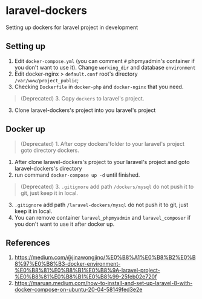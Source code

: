 # laravel-dockers
Setting up dockers for laravel project in development

## Setting up
1. Edit `docker-compose.yml` (you can comment `#` phpmyadmin's container if you don't want to use it).
  Change `working_dir` and database `environment`
2. Edit docker-nginx > `default.conf` root's directory `/var/www/project_public`;
2. Checking `Dockerfile` in `docker-php` and `docker-nginx` that you need.
> (Deprecated) 3. Copy `dockers` to laravel's project. 
3. Clone laravel-dockers's project into you laravel's project

## Docker up
> (Deprecated) 1. After copy dockers'folder to your laravel's project goto directory dockers.
1. After clone laravel-dockers's project to your laravel's project and goto laravel-dockers's directory
2. run command `docker-compose up -d` until finished.
> (Deprecated) 3. `.gitignore` add path `/dockers/mysql` do not push it to git, just keep it in local.
3. `.gitignore` add path `/laravel-dockers/mysql` do not push it to git, just keep it in local.
4. You can remove container `laravel_phpmyadmin` and `laravel_composer` if you don't want to use it after docker up.

## References
1. https://medium.com/@jinawongjino/%E0%B8%A1%E0%B8%B2%E0%B8%97%E0%B8%B3-docker-environment-%E0%B8%81%E0%B8%B1%E0%B8%9A-laravel-project-%E0%B8%81%E0%B8%B1%E0%B8%99-25feb02e720f
2. https://maruan.medium.com/how-to-install-and-set-up-laravel-8-with-docker-compose-on-ubuntu-20-04-58149fed3e2e
